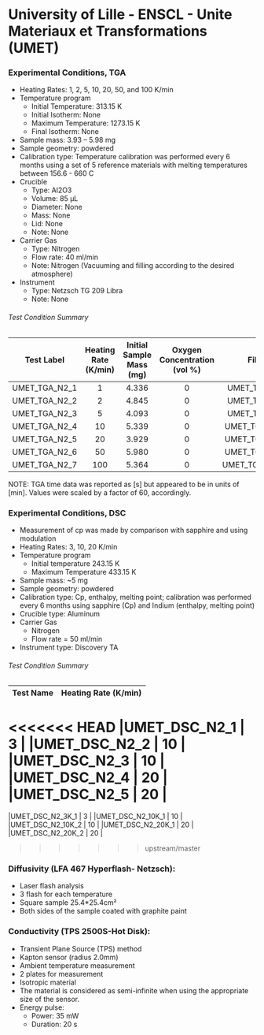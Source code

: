 # University of Lille - ENSCL - Unite Materiaux et Transformations (UMET)

### Experimental Conditions, TGA

* Heating Rates: 1, 2, 5, 10, 20, 50, and 100 K/min
* Temperature program
  - Initial Temperature: 313.15 K
  - Initial Isotherm: None
  - Maximum Temperature: 1273.15 K
  - Final Isotherm: None
* Sample mass: 3.93 – 5.98 mg
* Sample geometry: powdered
* Calibration type: Temperature calibration was performed every 6 months using a set of 5 reference materials with melting temperatures between 156.6 - 660 C
* Crucible
  - Type: Al2O3
  - Volume: 85 µL
  - Diameter: None
  - Mass: None
  - Lid: None
  - Note: None
* Carrier Gas
  - Type: Nitrogen
  - Flow rate: 40 ml/min
  - Note: Nitrogen (Vacuuming and filling according to the desired atmosphere)
* Instrument
  - Type: Netzsch TG 209 Libra
  - Note: None

###### Test Condition Summary

| Test Label | Heating Rate (K/min) | Initial Sample Mass (mg) | Oxygen Concentration (vol %) | File Name |
|:----------:|:--------------------:|:------------------------:|:------------------------------:|:---------:|
| UMET\_TGA\_N2\_1 |   1 | 4.336 | 0 | UMET\_TGA\_N2\_1K\_1 |
| UMET\_TGA\_N2\_2 |   2 | 4.845 | 0 | UMET\_TGA\_N2\_2K\_1 |
| UMET\_TGA\_N2\_3 |   5 | 4.093 | 0 | UMET\_TGA\_N2\_5K\_1 |
| UMET\_TGA\_N2\_4 |  10 | 5.339 | 0 | UMET\_TGA\_N2\_10K\_1 |
| UMET\_TGA\_N2\_5 |  20 | 3.929 | 0 | UMET\_TGA\_N2\_20K\_1 |
| UMET\_TGA\_N2\_6 |  50 | 5.980 | 0 | UMET\_TGA\_N2\_50K\_1 |
| UMET\_TGA\_N2\_7 | 100 | 5.364 | 0 | UMET\_TGA\_N2\_100K\_1 |

NOTE: TGA time data was reported as [s] but appeared to be in units of [min]. Values were scaled by a factor of 60, accordingly.
### Experimental Conditions, DSC

* Measurement of cp was made by comparison with sapphire and using modulation
* Heating Rates: 3, 10, 20 K/min
* Temperature program
  - Initial temperature 243.15 K
  - Maximum Temperature 433.15 K
* Sample mass: ~5 mg
* Sample geometry: powdered
* Calibration type: Cp, enthalpy, melting point; calibration was performed every 6 months using sapphire (Cp) and Indium (enthalpy, melting point)
* Crucible type: Aluminum
* Carrier Gas
  - Nitrogen
  - Flow rate = 50 ml/min
* Instrument type: Discovery TA

###### Test Condition Summary

|Test Name | Heating Rate (K/min) |
|----------|:------:|  
<<<<<<< HEAD
|UMET\_DSC\_N2\_1 | 3 |
|UMET\_DSC\_N2\_2 | 10 |
|UMET\_DSC\_N2\_3 | 10 |
|UMET\_DSC\_N2\_4 | 20 |
|UMET\_DSC\_N2\_5 | 20 |
=======
|UMET\_DSC\_N2\_3K\_1 | 3 |
|UMET\_DSC\_N2\_10K\_1 | 10 |
|UMET\_DSC\_N2\_10K\_2 | 10 |
|UMET\_DSC\_N2\_20K\_1 | 20 |
|UMET\_DSC\_N2\_20K\_2 | 20 |
>>>>>>> upstream/master

### Diffusivity (LFA 467 Hyperflash- Netzsch):
* Laser flash analysis
* 3 flash for each temperature
* Square sample 25.4*25.4cm²
* Both sides of the sample coated with graphite paint

### Conductivity (TPS 2500S-Hot Disk):
* Transient Plane Source (TPS) method
* Kapton sensor (radius 2.0mm)
* Ambient temperature measurement
* 2 plates for measurement
* Isotropic material
* The material is considered as semi-infinite when using the appropriate size of the sensor.
* Energy pulse:
  - Power: 35 mW
  - Duration: 20 s
